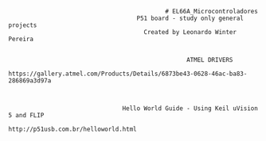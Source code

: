                                                 # EL66A_Microcontroladores
                                        P51 board - study only general projects
                                          Created by Leonardo Winter Pereira


                                                      ATMEL DRIVERS
                       https://gallery.atmel.com/Products/Details/6873be43-0628-46ac-ba83-286869a3d97a



                                    Hello World Guide - Using Keil uVision 5 and FLIP
                                          http://p51usb.com.br/helloworld.html
